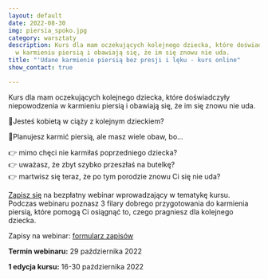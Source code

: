 ```yaml
---
layout: default
date: 2022-08-30
img: piersia_spoko.jpg
category: warsztaty
description: Kurs dla mam oczekujących kolejnego dziecka, które doświadczyły niepowodzenia
  w karmieniu piersią i obawiają się, że im się znowu nie uda.
title: "'Udane karmienie piersią bez presji i lęku - kurs online"
show_contact: true

---
```

Kurs dla mam oczekujących kolejnego dziecka, które doświadczyły niepowodzenia w karmieniu piersią i obawiają się, że im się znowu nie uda.

🤰Jesteś kobietą w ciąży z kolejnym dzieckiem?

🤱Planujesz karmić piersią, ale masz wiele obaw, bo...

👉 mimo chęci nie karmiłaś poprzedniego dziecka?<br>
👉 uważasz, że zbyt szybko przeszłaś na butelkę?<br>
👉 martwisz się teraz, że po tym porodzie znowu Ci się nie uda?

[Zapisz się](https://forms.gle/ueE82PUqBJwcek2Z7) na bezpłatny webinar wprowadzający w tematykę kursu.
Podczas webinaru poznasz 3 filary dobrego przygotowania do karmienia piersią, które pomogą Ci osiągnąć to, czego pragniesz dla kolejnego dziecka.

Zapisy na webinar: [formularz zapisów](https://forms.gle/ueE82PUqBJwcek2Z7)

**Termin webinaru:** 29 października 2022

**1 edycja kursu:** 16-30  października 2022